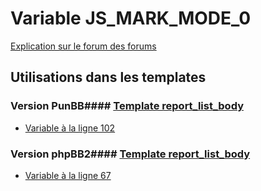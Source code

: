# Variable JS_MARK_MODE_0
[Explication sur le forum des forums](http://forum.forumactif.com/t294113-listing-des-variables#JS_MARK_MODE_0)
## Utilisations dans les templates
### Version PunBB#### [Template report_list_body](punbb/report_list_body.md)
* [Variable à la ligne 102](../punbb/report_list_body.tpl#L102)
### Version phpBB2#### [Template report_list_body](subsilver/report_list_body.md)
* [Variable à la ligne 67](../subsilver/report_list_body.tpl#L67)